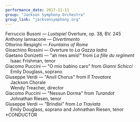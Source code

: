 ```yaml
---
performance_date: 2017-11-11
group: "Jackson Symphony Orchestra"
group_link: "jacksonsymphony.org"
---
```

Ferruccio Busoni — _Lustspiel_ Overture, op. 38, BV. 245<br/>
Anthony Iannacone — _Divertimento_<br/>
Ottorino Respighi — _Fountains of Rome_<br/>
Gioachino Rossini — Overture to _La Gazza ladra_<br/>
Gaetano Donizetti — "ah mes amis!" from _La fille du regiment_<br/>
&nbsp;&nbsp;&nbsp;&nbsp;Isaac Frishman, tenor<br/>
Giacomo Puccini — "O mio babino caro" from _Gianni Schicci_<br/>
&nbsp;&nbsp;&nbsp;&nbsp;Emily Douglass, soprano<br/>
Giuseppe Verdi — "Anvil Chorus" from _Il Trovatore_<br/>
&nbsp;&nbsp;&nbsp;&nbsp;Jackson Chorale<br/>
&nbsp;&nbsp;&nbsp;&nbsp;Wendy Treacher, director<br/>
Giacomo Puccini — "Nessun Dorma" from _Turandot_<br/>
&nbsp;&nbsp;&nbsp;&nbsp;Johnathan Riesen, tenor<br/>
Giuseppe Verdi — "Brindisi" from _La Traviata_<br/>
&nbsp;&nbsp;&nbsp;&nbsp;Emily Douglass, soprano and Johnathan Riesen, tenor<br/>
*CONDUCTOR


